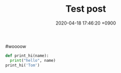 ﻿---
title: "Test post"
date: 2020-04-18 17:46:20 +0900
categories: jekyll update
---
#woooow

~~~ python
def print_hi(name):
  print("hello", name)
print_hi('Tom')
~~~


